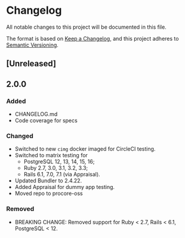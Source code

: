 # Changelog

All notable changes to this project will be documented in this file.

The format is based on [Keep a Changelog](https://keepachangelog.com/en/1.1.0/),
and this project adheres to [Semantic Versioning](https://semver.org/spec/v2.0.0.html).

## [Unreleased]

## 2.0.0

### Added

- CHANGELOG.md
- Code coverage for specs

### Changed

- Switched to new `cimg` docker imaged for CircleCI testing.
- Switched to matrix testing for
  - PostgreSQL 12, 13, 14, 15, 16;
  - Ruby 2.7, 3.0, 3.1, 3.2, 3.3;
  - Rails 6.1, 7.0, 7.1 (via Appraisal).
- Updated Bundler to 2.4.22.
- Added Appraisal for dummy app testing.
- Moved repo to procore-oss

### Removed

- BREAKING CHANGE: Removed support for Ruby < 2.7, Rails < 6.1, PostgreSQL < 12.
